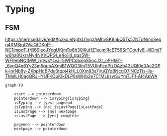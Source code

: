 # Typing

## FSM

https://mermaid.live/edit#pako:eNptkU1vgzAMhv8K8hkQ5Ts57NTdNmnSepq4RMSjqCWJQtDKgP--NC1jmpqT_frR69ieoJYcgUKjmTp6h30lKuHZ1xumjRcET56SrTCoufy6l_4IDmj7w6ha0UxrsNy4NXXQPGI_e4o1iII_qgs5W-WF9ebNQtMW_rqtwsYLvJir5WPCdaxlp85ocJ3r_oPHk61-_6vgQ4e6Yy23m5qubAXmiB1WQG3ImT5VUInFcoPizOAzb43UQI0e0Ac2GPk-inrNb8y-ZXbpHdBPdu6tqpj4kHLL0Xm83s7jruQYoBNcgO7iNCzTIs-iIs-TMslLH0agQRJHYUFKQuKIkDLP8sWHb2e7C1MLkswSJYmTJF1-AI4ApWA

```mermaid
graph TD

    start --> pointerdown
    pointerdown --> isTyping{isTyping}
    isTyping --> |yes| pageend
    isTyping --> |no| isLastPage{isLastPage}
    isLastPage --> |no| nextpage
    isLastPage --> |yes| complete

    pageend --> pointerdown
    nextpage --> pointerdown
```